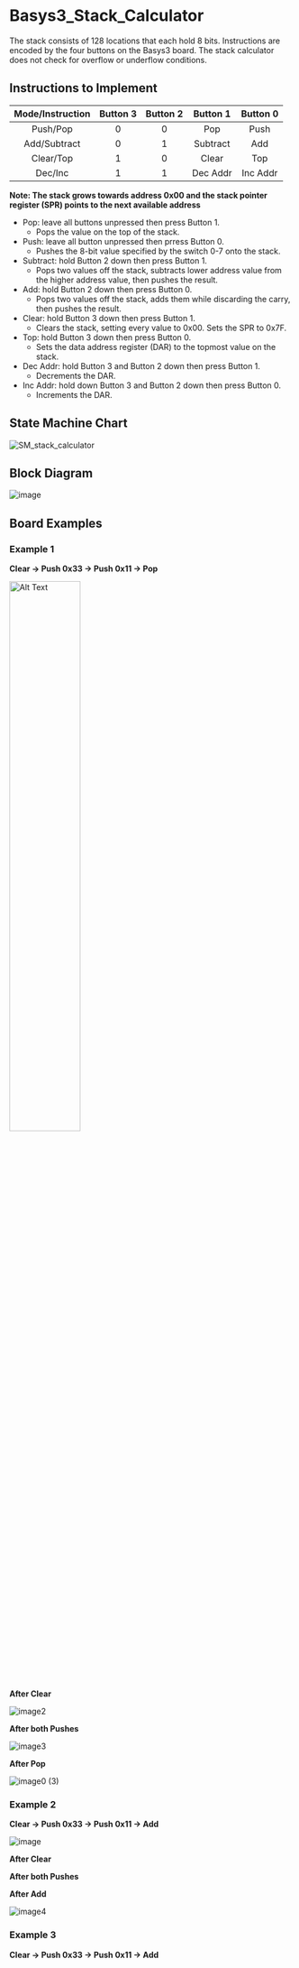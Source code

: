 # Basys3_Stack_Calculator #

The stack consists of 128 locations that each hold 8 bits. Instructions are encoded by the four buttons on the Basys3 board. The stack calculator does not check for overflow or underflow conditions.
## Instructions to Implement ##

Mode/Instruction | Button 3 | Button 2 | Button 1 | Button 0
:--------------: | :------: | :------: | :------: | :------:
Push/Pop | 0 | 0 | Pop | Push
Add/Subtract | 0 | 1 | Subtract | Add
Clear/Top | 1 | 0 | Clear | Top
Dec/Inc | 1 | 1 | Dec Addr | Inc Addr

**Note: The stack grows towards address 0x00 and the stack pointer register (SPR) points to the next available address**

* Pop: leave all buttons unpressed then press Button 1.
  * Pops the value on the top of the stack.
* Push: leave all button unpressed then prress Button 0.
  * Pushes the 8-bit value specified by the switch 0-7 onto the stack.
* Subtract: hold Button 2 down then press Button 1.
  * Pops two values off the stack, subtracts lower address value from the higher address value, then pushes the result.
* Add: hold Button 2 down then press Button 0.
  * Pops two values off the stack, adds them while discarding the carry, then pushes the result.
* Clear: hold Button 3 down then press Button 1.
  * Clears the stack, setting every value to 0x00. Sets the SPR to 0x7F.
* Top: hold Button 3 down then press Button 0.
  * Sets the data address register (DAR) to the topmost value on the stack.
* Dec Addr: hold Button 3 and Button 2 down then press Button 1.
  * Decrements the DAR.
* Inc Addr: hold down Button 3 and Button 2 down then press Button 0.
  * Increments the DAR.
## State Machine Chart
![SM_stack_calculator](https://github.com/user-attachments/assets/fd5a2c29-bd45-49a6-abdd-da63b30796ab)

## Block Diagram
![image](https://github.com/user-attachments/assets/6e91f394-f418-4bbe-b92a-53d8d1df2d65)

## Board Examples ##

### Example 1 ###
**Clear -> Push 0x33 -> Push 0x11 -> Pop**

<img src="https://github.com/user-attachments/assets/42fd6c55-ccfd-4afe-b2ae-804500866014" alt="Alt Text" style="width:50%; height:auto;">

**After Clear**

![image2](https://github.com/user-attachments/assets/3c82070a-d2cb-4ab1-bfbd-03106f616930)

**After both Pushes**

![image3](https://github.com/user-attachments/assets/c68e6c1d-5812-4378-a8b6-db8997373153)

**After Pop**

![image0 (3)](https://github.com/user-attachments/assets/45a1dba7-b22c-429f-a934-4be6549314b1)

### Example 2 ###
**Clear -> Push 0x33 -> Push 0x11 -> Add**

![image](https://github.com/user-attachments/assets/af279e90-dfcc-4d43-b84d-1ddfbe896fee)

**After Clear**



**After both Pushes**



**After Add**

![image4](https://github.com/user-attachments/assets/1bb01e9a-c776-4313-9aba-37e0190d5415)

### Example 3 ###
**Clear -> Push 0x33 -> Push 0x11 -> Add**
